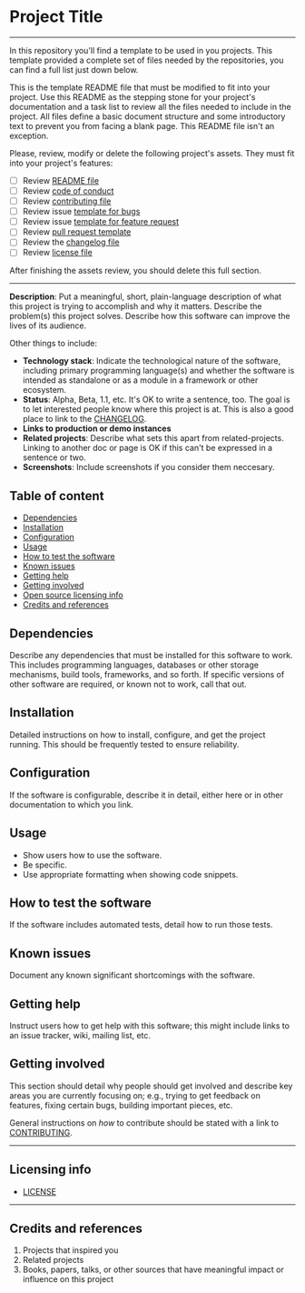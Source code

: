 # Project Title

<!-- INIT: This section should be removed after revission-->

---
In this repository you'll find a template to be used in you projects. This
template provided a complete set of files needed by the repositories, you can
find a full list just down below.

This is the template README file that must be modified to fit into your project.
Use this README as the stepping stone for your project's documentation and a
task list to review all the files needed to include in the project. All files
define a basic document structure and some introductory text to prevent you from
facing a blank page. This README file isn't an exception.

Please, review, modify or delete the following project's assets. They must fit
into your project's features:

* [ ] Review [README file](README.md)
* [ ] Review [code of conduct](CODE_OF_CONDUCT.md)
* [ ] Review [contributing file](CONTRIBUTING.md)
* [ ] Review issue [template for bugs](.github/ISSUE_TEMPLATE/bug_report.md)
* [ ] Review issue [template for feature request](.github/ISSUE_TEMPLATE/feature_request.md)
* [ ] Review [pull request template](.github/PULL_REQUEST_TEMPLATE/pull_request_template.md)
* [ ] Review the [changelog file](CHANGELOG.md)
* [ ] Review [license file](LICENSE)

After finishing the assets review, you should delete this full section.

---

<!-- END: This section should be removed after revission-->

<!-- DocToc recommended commands:                             -->
<!-- npm install -g doctoc                                    -->
<!-- doctoc --notitle --update-only --entryprefix '*'         -->
<!-- MarkDown Linter commands:                                -->
<!-- npm install -g markdownlint-cli@0.25.0                   -->
<!-- markdownlint '**/*.md' -c .github/config/lint-config.yml -->

__Description__: Put a meaningful, short, plain-language description of what
this project is trying to accomplish and why it matters.
Describe the problem(s) this project solves.
Describe how this software can improve the lives of its audience.

Other things to include:

* __Technology stack__: Indicate the technological nature of the software,
  including primary programming language(s) and whether the software is intended
  as standalone or as a module in a framework or other ecosystem.
* __Status__: Alpha, Beta, 1.1, etc. It's OK to write a sentence, too. The goal
  is to let interested people know where this project is at. This is also a good
  place to link to the [CHANGELOG](CHANGELOG.md).
* __Links to production or demo instances__
* __Related projects__: Describe what sets this apart from related-projects.
  Linking to another doc or page is OK if this can't be expressed in a sentence
  or two.
* __Screenshots__: Include screenshots if you consider them neccesary.

## Table of content

<!-- START doctoc generated TOC please keep comment here to allow auto update -->
<!-- DON'T EDIT THIS SECTION, INSTEAD RE-RUN doctoc TO UPDATE -->

* [Dependencies](#dependencies)
* [Installation](#installation)
* [Configuration](#configuration)
* [Usage](#usage)
* [How to test the software](#how-to-test-the-software)
* [Known issues](#known-issues)
* [Getting help](#getting-help)
* [Getting involved](#getting-involved)
* [Open source licensing info](#open-source-licensing-info)
* [Credits and references](#credits-and-references)

<!-- END doctoc generated TOC please keep comment here to allow auto update -->

## Dependencies

Describe any dependencies that must be installed for this software to work.
This includes programming languages, databases or other storage mechanisms,
build tools, frameworks, and so forth.
If specific versions of other software are required, or known not to work, call
that out.

## Installation

Detailed instructions on how to install, configure, and get the project running.
This should be frequently tested to ensure reliability.

## Configuration

If the software is configurable, describe it in detail, either here or in other
documentation to which you link.

## Usage

* Show users how to use the software.
* Be specific.
* Use appropriate formatting when showing code snippets.

## How to test the software

If the software includes automated tests, detail how to run those tests.

## Known issues

Document any known significant shortcomings with the software.

## Getting help

Instruct users how to get help with this software; this might include links to
an issue tracker, wiki, mailing list, etc.

## Getting involved

This section should detail why people should get involved and describe key areas
you are currently focusing on; e.g., trying to get feedback on features, fixing
certain bugs, building important pieces, etc.

General instructions on _how_ to contribute should be stated with a link to
[CONTRIBUTING](CONTRIBUTING.md).

---

## Licensing info

* [LICENSE](LICENSE)

---

## Credits and references

1. Projects that inspired you
2. Related projects
3. Books, papers, talks, or other sources that have meaningful impact or
  influence on this project
